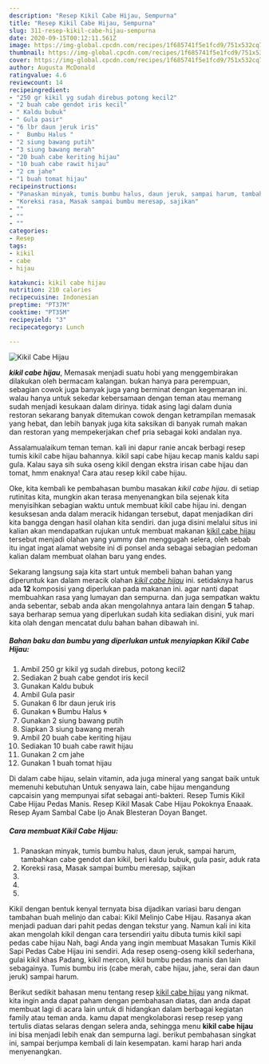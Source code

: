 ```yaml
---
description: "Resep Kikil Cabe Hijau, Sempurna"
title: "Resep Kikil Cabe Hijau, Sempurna"
slug: 311-resep-kikil-cabe-hijau-sempurna
date: 2020-09-15T00:12:11.561Z
image: https://img-global.cpcdn.com/recipes/1f685741f5e1fcd9/751x532cq70/kikil-cabe-hijau-foto-resep-utama.jpg
thumbnail: https://img-global.cpcdn.com/recipes/1f685741f5e1fcd9/751x532cq70/kikil-cabe-hijau-foto-resep-utama.jpg
cover: https://img-global.cpcdn.com/recipes/1f685741f5e1fcd9/751x532cq70/kikil-cabe-hijau-foto-resep-utama.jpg
author: Augusta McDonald
ratingvalue: 4.6
reviewcount: 14
recipeingredient:
- "250 gr kikil yg sudah direbus potong kecil2"
- "2 buah cabe gendot iris kecil"
- " Kaldu bubuk"
- " Gula pasir"
- "6 lbr daun jeruk iris"
- "  Bumbu Halus "
- "2 siung bawang putih"
- "3 siung bawang merah"
- "20 buah cabe keriting hijau"
- "10 buah cabe rawit hijau"
- "2 cm jahe"
- "1 buah tomat hijau"
recipeinstructions:
- "Panaskan minyak, tumis bumbu halus, daun jeruk, sampai harum, tambahkan cabe gendot dan kikil, beri kaldu bubuk, gula pasir, aduk rata"
- "Koreksi rasa, Masak sampai bumbu meresap, sajikan"
- ""
- ""
- ""
categories:
- Resep
tags:
- kikil
- cabe
- hijau

katakunci: kikil cabe hijau 
nutrition: 210 calories
recipecuisine: Indonesian
preptime: "PT37M"
cooktime: "PT35M"
recipeyield: "3"
recipecategory: Lunch

---
```



![Kikil Cabe Hijau](https://img-global.cpcdn.com/recipes/1f685741f5e1fcd9/751x532cq70/kikil-cabe-hijau-foto-resep-utama.jpg)

<b><i>kikil cabe hijau</i></b>, Memasak menjadi suatu hobi yang menggembirakan dilakukan oleh bermacam kalangan. bukan hanya para perempuan, sebagian cowok juga banyak juga yang berminat dengan kegemaran ini. walau hanya untuk sekedar kebersamaan dengan teman atau memang sudah menjadi kesukaan dalam dirinya. tidak asing lagi dalam dunia restoran sekarang banyak ditemukan cowok dengan ketrampilan memasak yang hebat, dan lebih banyak juga kita saksikan di banyak rumah makan dan restoran yang mempekerjakan chef pria sebagai koki andalan nya.

Assalamualaikum teman teman. kali ini dapur ranie ancak berbagi resep tumis kikil cabe hijau bahannya. kikil sapi cabe hijau kecap manis kaldu sapi gula. Kalau saya sih suka oseng kikil dengan ekstra irisan cabe hijau dan tomat, hmm enaknya! Cara atau resep kikil cabe hijau.

Oke, kita kembali ke pembahasan bumbu masakan <i>kikil cabe hijau</i>. di setiap rutinitas kita, mungkin akan terasa menyenangkan bila sejenak kita menyisihkan sebagian waktu untuk membuat kikil cabe hijau ini. dengan kesuksesan anda dalam meracik hidangan tersebut, dapat menjadikan diri kita bangga dengan hasil olahan kita sendiri. dan juga disini melalui situs ini kalian akan mendapatkan rujukan untuk membuat makanan <u>kikil cabe hijau</u> tersebut menjadi olahan yang yummy dan menggugah selera, oleh sebab itu ingat ingat alamat website ini di ponsel anda sebagai sebagian pedoman kalian dalam membuat olahan baru yang endes.


Sekarang langsung saja kita start untuk membeli bahan bahan yang diperuntuk kan dalam meracik olahan <u><i>kikil cabe hijau</i></u> ini. setidaknya harus ada <b>12</b> komposisi yang diperlukan pada makanan ini. agar nanti dapat membuahkan rasa yang lumayan dan sempurna. dan juga sempatkan waktu anda sebentar, sebab anda akan mengolahnya antara lain dengan <b>5</b> tahap. saya berharap semua yang diperlukan sudah kita sediakan disini, yuk mari kita olah dengan mencatat dulu bahan bahan dibawah ini.

<!--inarticleads1-->

##### Bahan baku dan bumbu yang diperlukan untuk menyiapkan Kikil Cabe Hijau:

1. Ambil 250 gr kikil yg sudah direbus, potong kecil2
1. Sediakan 2 buah cabe gendot iris kecil
1. Gunakan  Kaldu bubuk
1. Ambil  Gula pasir
1. Gunakan 6 lbr daun jeruk iris
1. Gunakan  🌀 Bumbu Halus 🌀
1. Gunakan 2 siung bawang putih
1. Siapkan 3 siung bawang merah
1. Ambil 20 buah cabe keriting hijau
1. Sediakan 10 buah cabe rawit hijau
1. Gunakan 2 cm jahe
1. Gunakan 1 buah tomat hijau


Di dalam cabe hijau, selain vitamin, ada juga mineral yang sangat baik untuk memenuhi kebutuhan Untuk senyawa lain, cabe hijau mengandung capcaisin yang mempunyai sifat sebagai anti-bakteri. Resep Tumis Kikil Cabe Hijau Pedas Manis. Resep Kikil Masak Cabe Hijau Pokoknya Enaaak. Resep Ayam Sambal Cabe Ijo Anak Blesteran Doyan Banget. 

<!--inarticleads2-->

##### Cara membuat Kikil Cabe Hijau:

1. Panaskan minyak, tumis bumbu halus, daun jeruk, sampai harum, tambahkan cabe gendot dan kikil, beri kaldu bubuk, gula pasir, aduk rata
1. Koreksi rasa, Masak sampai bumbu meresap, sajikan
1. 
1. 
1. 


Kikil dengan bentuk kenyal ternyata bisa dijadikan variasi baru dengan tambahan buah melinjo dan cabai: Kikil Melinjo Cabe Hijau. Rasanya akan menjadi paduan dari pahit pedas dengan tekstur yang. Namun kali ini kita akan mengolah kikil dengan cara tersendiri yaitu dibuta tumis kikil sapi pedas cabe hijau Nah, bagi Anda yang ingin membuat Masakan Tumis Kikil Sapi Pedas Cabe Hijau ini sendiri. Ada resep oseng-oseng kikil sederhana, gulai kikil khas Padang, kikil mercon, kikil bumbu pedas manis dan lain sebagainya. Tumis bumbu iris (cabe merah, cabe hijau, jahe, serai dan daun jeruk) sampai harum. 

Berikut sedikit bahasan menu tentang resep <u>kikil cabe hijau</u> yang nikmat. kita ingin anda dapat paham dengan pembahasan diatas, dan anda dapat membuat lagi di acara lain untuk di hidangkan dalam berbagai kegiatan family atau teman anda. kamu dapat mengkolaborasi resep resep yang tertulis diatas selaras dengan selera anda, sehingga menu <b>kikil cabe hijau</b> ini bisa menjadi lebih enak dan sempurna lagi. berikut pembahasan singkat ini, sampai berjumpa kembali di lain kesempatan. kami harap hari anda menyenangkan.
